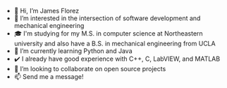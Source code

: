 - 👋 Hi, I’m James Florez
- 👀 I’m interested in the intersection of software development and mechanical engineering
- 🎓 I'm studying for my M.S. in computer science at Northeastern university and also have a B.S. in mechanical engineering from UCLA
- 🌱 I’m currently learning Python and Java
- ✔️ I already have good experience with C++, C, LabVIEW, and MATLAB
- 💞️ I’m looking to collaborate on open source projects
- 📫 Send me a message!

<!---
james-florez/james-florez is a ✨ special ✨ repository because its `README.md` (this file) appears on your GitHub profile.
You can click the Preview link to take a look at your changes.
--->
